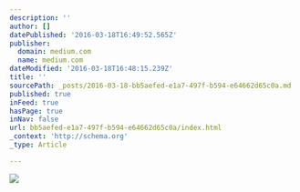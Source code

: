 ```yaml
---
description: ''
author: []
datePublished: '2016-03-18T16:49:52.565Z'
publisher:
  domain: medium.com
  name: medium.com
dateModified: '2016-03-18T16:48:15.239Z'
title: ''
sourcePath: _posts/2016-03-18-bb5aefed-e1a7-497f-b594-e64662d65c0a.md
published: true
inFeed: true
hasPage: true
inNav: false
url: bb5aefed-e1a7-497f-b594-e64662d65c0a/index.html
_context: 'http://schema.org'
_type: Article

---
```

![](https://cdn-images-1.medium.com/max/2000/1*WjwkJyhi_-zyYkVjAQISCQ.jpeg)